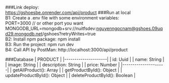 ###Link deploy:  
https://gshoesbe.onrender.com/api/product
###Run at local  
B1: Create a .env file with some environment variables:  
  PORT=3000 // or other port you want  
  MONGODB_URL=mongodb+srv://nuitfsdev:nguyenngocnam@gshoes.09uqd29.mongodb.net/gshoes?retryWrites=true  
B2: Install npm package:  npm install  
B3: Run the project: npm run dev  
B4: Call API by PostMan: http://localhost:3000/api/product  

###Database
| PRODUCT             |
|---------------------|
| id: Uuid            | 
| name: String        |
| image: String       | 
| description: String | 
| price: Number       |
|---------------------|
| getAllProduct(): Array            | 
| getProductById(): Object          | 
| updateProductById(): Object       | 
| deleteProductById(): Boolean      | 


